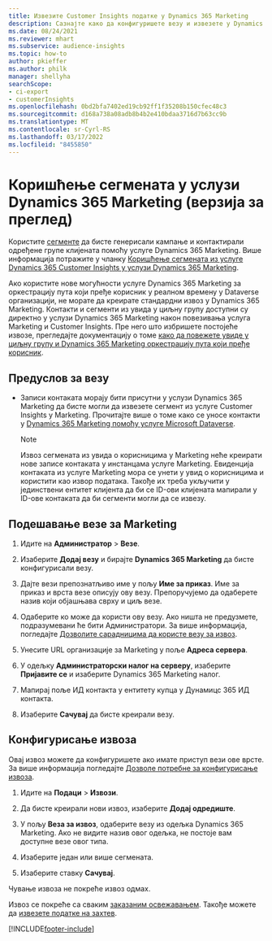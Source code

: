 ```yaml
---
title: Извезите Customer Insights податке у Dynamics 365 Marketing
description: Сазнајте како да конфигуришете везу и извезете у Dynamics 365 Marketing.
ms.date: 08/24/2021
ms.reviewer: mhart
ms.subservice: audience-insights
ms.topic: how-to
author: pkieffer
ms.author: philk
manager: shellyha
searchScope:
- ci-export
- customerInsights
ms.openlocfilehash: 0bd2bfa7402ed19cb92ff1f35208b150cfec48c3
ms.sourcegitcommit: d168a738a08adb8b4b2e410bdaa3716d7b63cc9b
ms.translationtype: MT
ms.contentlocale: sr-Cyrl-RS
ms.lasthandoff: 03/17/2022
ms.locfileid: "8455850"
---
```

# <a name="use-segments-in-dynamics-365-marketing-preview"></a>Коришћење сегмената у услузи Dynamics 365 Marketing (верзија за преглед)



Користите [сегменте](segments.md) да бисте генерисали кампање и контактирали одређене групе клијената помоћу услуге Dynamics 365 Marketing. Више информација потражите у чланку [Коришћење сегмената из услуге Dynamics 365 Customer Insights у услузи Dynamics 365 Marketing](/dynamics365/marketing/customer-insights-segments).

Ако користите нове могућности услуге Dynamics 365 Marketing за оркестрацију пута који пређе корисник у реалном времену у Dataverse организацији, не морате да креирате стандардни извоз у Dynamics 365 Marketing. Контакти и сегменти из увида у циљну групу доступни су директно у услузи Dynamics 365 Marketing након повезивања услуга Marketing и Customer Insights. Пре него што избришете постојеће извозе, прегледајте документацију о томе [како да повежете увиде у циљну групу и Dynamics 365 Marketing оркестрацију пута који пређе корисник](/dynamics365/marketing/real-time-marketing-ci-profile).

## <a name="prerequisite-for-a-connection"></a>Предуслов за везу

- Записи контаката морају бити присутни у услузи Dynamics 365 Marketing да бисте могли да извезете сегмент из услуге Customer Insights у Marketing. Прочитајте више о томе како се уносе контакти у [Dynamics 365 Marketing помоћу услуге Microsoft Dataverse](connect-dataverse-managed-lake.md).

  > [!NOTE]
  > Извоз сегмената из увида о корисницима у Marketing неће креирати нове записе контаката у инстанцама услуге Marketing. Евиденција контаката из услуге Marketing мора се унети у увид о корисницима и користити као извор података. Такође их треба укључити у јединствени ентитет клијента да би се ID-ови клијената мапирали у ID-ове контаката да би сегменти могли да се извезу.

## <a name="set-up-connection-to-marketing"></a>Подешавање везе за Marketing

1. Идите на **Администратор** > **Везе**.

1. Изаберите **Додај везу** и бирајте **Dynamics 365 Marketing** да бисте конфигурисали везу.

1. Дајте вези препознатљиво име у пољу **Име за приказ**. Име за приказ и врста везе описују ову везу. Препоручујемо да одаберете назив који објашњава сврху и циљ везе.

1. Одаберите ко може да користи ову везу. Ако ништа не предузмете, подразумевани ће бити Администратори. За више информација, погледајте [Дозволите сарадницима да користе везу за извоз](connections.md#allow-contributors-to-use-a-connection-for-exports).

1. Унесите URL организације за Marketing у поље **Адреса сервера**.

1. У одељку **Администраторски налог на серверу**, изаберите **Пријавите се** и изаберите Dynamics 365 Marketing налог.

1. Мапирај поље ИД контакта у ентитету купца у Дyнамицс 365 ИД контакта.

1. Изаберите **Сачувај** да бисте креирали везу. 

## <a name="configure-an-export"></a>Конфигурисање извоза

Овај извоз можете да конфигуришете ако имате приступ вези ове врсте. За више информација погледајте [Дозволе потребне за конфигурисање извоза](export-destinations.md#set-up-a-new-export).

1. Идите на **Подаци** > **Извози**.

1. Да бисте креирали нови извоз, изаберите **Додај одредиште**.

1. У пољу **Веза за извоз**, одаберите везу из одељка Dynamics 365 Marketing. Ако не видите назив овог одељка, не постоје вам доступне везе овог типа.

1. Изаберите један или више сегмената.

1. Изаберите ставку **Сачувај**.

Чување извоза не покреће извоз одмах.

Извоз се покреће са сваким [заказаним освежавањем](system.md#schedule-tab). Такође можете да [извезете податке на захтев](export-destinations.md#run-exports-on-demand). 

[!INCLUDE[footer-include](../includes/footer-banner.md)]

